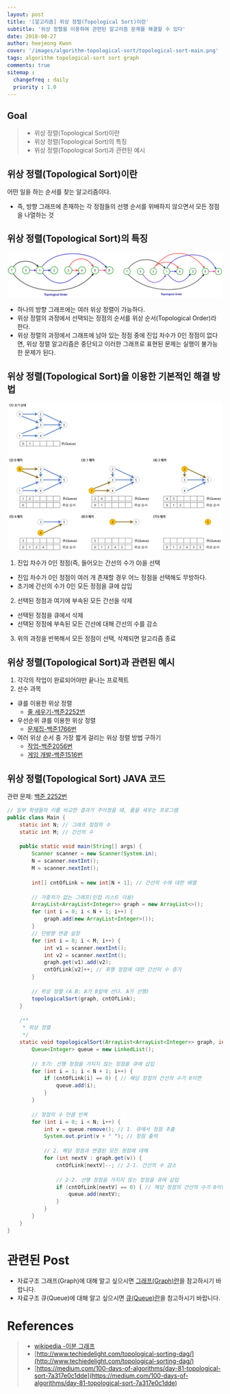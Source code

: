 ```yaml
---
layout: post
title: '[알고리즘] 위상 정렬(Topological Sort)이란'
subtitle: '위상 정렬을 이용하여 관련된 알고리즘 문제를 해결할 수 있다'
date: 2018-08-27
author: heejeong Kwon
cover: '/images/algorithm-topological-sort/topological-sort-main.png'
tags: algorithm topological-sort sort graph
comments: true
sitemap :
  changefreq : daily
  priority : 1.0
---
```



## Goal
> - 위상 정렬(Topological Sort)이란
> - 위상 정렬(Topological Sort)의 특징
> - 위상 정렬(Topological Sort)과 관련된 예시

## 위상 정렬(Topological Sort)이란
어떤 일을 하는 순서를 찾는 알고리즘이다.
* 즉, 방향 그래프에 존재하는 각 정점들의 선행 순서를 위배하지 않으면서 모든 정점을 나열하는 것


## 위상 정렬(Topological Sort)의 특징
![](/images/algorithm-topological-sort/topological-sort.png)
* 하나의 방향 그래프에는 여러 위상 정렬이 가능하다.
* 위상 정렬의 과정에서 선택되는 정점의 순서를 위상 순서(Topological Order)라 한다.
* 위상 정렬의 과정에서 그래프에 남아 있는 정점 중에 진입 차수가 0인 정점이 없다면, 위상 정렬 알고리즘은 중단되고 이러한 그래프로 표현된 문제는 실행이 불가능한 문제가 된다.


## 위상 정렬(Topological Sort)을 이용한 기본적인 해결 방법
![](/images/algorithm-topological-sort/topological-sort-example.png)
1. 진입 차수가 0인 정점(즉, 들어오는 간선의 수가 0)을 선택
  * 진입 차수가 0인 정점이 여러 개 존재할 경우 어느 정점을 선택해도 무방하다.
  * 초기에 간선의 수가 0인 모든 정점을 큐에 삽입
2. 선택된 정점과 여기에 부속된 모든 간선을 삭제
  * 선택된 정점을 큐에서 삭제
  * 선택된 정점에 부속된 모든 간선에 대해 간선의 수를 감소
3. 위의 과정을 반복해서 모든 정점이 선택, 삭제되면 알고리즘 종료


## 위상 정렬(Topological Sort)과 관련된 예시
1. 각각의 작업이 완료되어야만 끝나는 프로젝트
2. 선수 과목

* 큐를 이용한 위상 정렬
  * [줄 세우기-백준2252번](https://www.acmicpc.net/problem/2252)
* 우선순위 큐를 이용한 위상 정렬
  * [문제집-백준1766번](https://www.acmicpc.net/problem/1766)
* 여러 위상 순서 중 가장 짧게 걸리는 위상 정렬 방법 구하기
  * [작업-백준2056번](https://www.acmicpc.net/problem/2056)
  * [게임 개발-백준1516번](https://www.acmicpc.net/problem/1516)


## 위상 정렬(Topological Sort) JAVA 코드
관련 문제: [백준 2252번](https://www.acmicpc.net/problem/2252)
~~~java
// 일부 학생들의 키를 비교한 결과가 주어졌을 때, 줄을 세우는 프로그램
public class Main {
    static int N; // 그래프 정점의 수
    static int M; // 간선의 수

    public static void main(String[] args) {
        Scanner scanner = new Scanner(System.in);
        N = scanner.nextInt();
        M = scanner.nextInt();

        int[] cntOfLink = new int[N + 1]; // 간선의 수에 대한 배열

        // 가중치가 없는 그래프(인접 리스트 이용)
        ArrayList<ArrayList<Integer>> graph = new ArrayList<>();
        for (int i = 0; i < N + 1; i++) {
            graph.add(new ArrayList<Integer>());
        }
        // 단방향 연결 설정
        for (int i = 0; i < M; i++) {
            int v1 = scanner.nextInt();
            int v2 = scanner.nextInt();
            graph.get(v1).add(v2);
            cntOfLink[v2]++; // 후행 정점에 대한 간선의 수 증가
        }

        // 위상 정렬 (A B: A가 B앞에 선다. A가 선행)
        topologicalSort(graph, cntOfLink);
    }

    /**
     * 위상 정렬
     */
    static void topologicalSort(ArrayList<ArrayList<Integer>> graph, int[] cntOfLink) {
        Queue<Integer> queue = new LinkedList();

        // 초기: 선행 정점을 가지지 않는 정점을 큐에 삽입
        for (int i = 1; i < N + 1; i++) {
            if (cntOfLink[i] == 0) { // 해당 정점의 간선의 수가 0이면
                queue.add(i);
            }
        }

        // 정점의 수 만큼 반복
        for (int i = 0; i < N; i++) {
            int v = queue.remove(); // 1. 큐에서 정점 추출
            System.out.print(v + " "); // 정점 출력

            // 2. 해당 정점과 연결된 모든 정점에 대해
            for (int nextV : graph.get(v)) {
                cntOfLink[nextV]--; // 2-1. 간선의 수 감소

                // 2-2. 선행 정점을 가지지 않는 정점을 큐에 삽입
                if (cntOfLink[nextV] == 0) { // 해당 정점의 간선의 수가 0이면
                    queue.add(nextV);
                }
            }
        }
    }
}
~~~


# 관련된 Post
* 자료구조 그래프(Graph)에 대해 알고 싶으시면 [그래프(Graph)란](https://gmlwjd9405.github.io/2018/08/13/data-structure-graph.html)을 참고하시기 바랍니다.
* 자료구조 큐(Queue)에 대해 알고 싶으시면 [큐(Queue)란](https://gmlwjd9405.github.io/2018/08/02/data-structure-queue.html)을 참고하시기 바랍니다.



# References
> - [wikipedia -이분 그래프](https://ko.wikipedia.org/wiki/%EC%9D%B4%EB%B6%84_%EA%B7%B8%EB%9E%98%ED%94%84)
> - [http://www.techiedelight.com/topological-sorting-dag/](http://www.techiedelight.com/topological-sorting-dag/)
> - [https://medium.com/100-days-of-algorithms/day-81-topological-sort-7a317e0c1dde](https://medium.com/100-days-of-algorithms/day-81-topological-sort-7a317e0c1dde)

